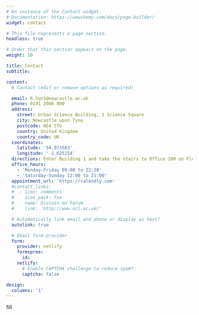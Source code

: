 ```yaml
---
# An instance of the Contact widget.
# Documentation: https://wowchemy.com/docs/page-builder/
widget: contact

# This file represents a page section.
headless: true

# Order that this section appears on the page.
weight: 10

title: Contact
subtitle:

content:
  # Contact (edit or remove options as required)

  email: R.Sun5@newcastle.ac.uk
  phone: 0191 2086 000
  address:
    street: Urban Science Building, 1 Science Square 
    city: Newcastle upon Tyne
    postcode: NE4 5TG
    country: United Kingdom
    country_code: UK
  coordinates:
    latitude: '54.973583'
    longitude: '-1.625154'
  directions: Enter Building 1 and take the stairs to Office 200 on Floor 2
  office_hours:
    - 'Monday-Friday 09:00 to 22:30'
    - 'Saturday-Sunday 12:00 to 21:00'
  appointment_url: 'https://calendly.com'
  #contact_links:
  #  - icon: comments
  #    icon_pack: fas
  #    name: Discuss on Forum
  #    link: 'http://www.ncl.ac.uk/'

  # Automatically link email and phone or display as text?
  autolink: true

  # Email form provider
  form:
    provider: netlify
    formspree:
      id:
    netlify:
      # Enable CAPTCHA challenge to reduce spam?
      captcha: false

design:
  columns: '1'
---
```


fill
